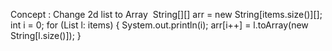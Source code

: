 Concept : Change 2d list to Array
​
String[][] arr = new String[items.size()][];
int i = 0;
for (List<String> l: items) {
System.out.println(i);
arr[i++] = l.toArray(new String[l.size()]);
}